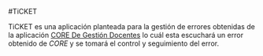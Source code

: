 #TiCKET

TiCKET es una aplicación planteada para la gestión de errores obtenidas de la aplicación [CORE De Gestión Docentes](https://docs.google.com/document/d/1tl39Mc63dG-rrvzm6HefRJkQwja1MHEDdI8QwUgAqr0/edit?usp=sharing) lo cuál esta escuchará un error obtenido de *CORE* y se tomará el control y seguimiento del error. 
